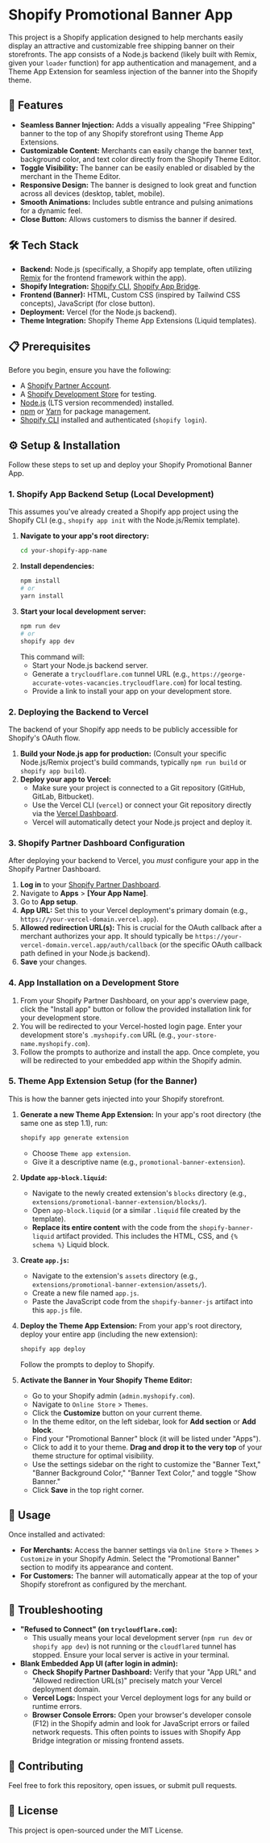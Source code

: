 # Shopify Promotional Banner App

This project is a Shopify application designed to help merchants easily display an attractive and customizable free shipping banner on their storefronts. The app consists of a Node.js backend (likely built with Remix, given your `loader` function) for app authentication and management, and a Theme App Extension for seamless injection of the banner into the Shopify theme.

## 🚀 Features

* **Seamless Banner Injection:** Adds a visually appealing "Free Shipping" banner to the top of any Shopify storefront using Theme App Extensions.
* **Customizable Content:** Merchants can easily change the banner text, background color, and text color directly from the Shopify Theme Editor.
* **Toggle Visibility:** The banner can be easily enabled or disabled by the merchant in the Theme Editor.
* **Responsive Design:** The banner is designed to look great and function across all devices (desktop, tablet, mobile).
* **Smooth Animations:** Includes subtle entrance and pulsing animations for a dynamic feel.
* **Close Button:** Allows customers to dismiss the banner if desired.

## 🛠️ Tech Stack

* **Backend:** Node.js (specifically, a Shopify app template, often utilizing [Remix](https://remix.run/) for the frontend framework within the app).
* **Shopify Integration:** [Shopify CLI](https://shopify.dev/docs/apps/tools/cli), [Shopify App Bridge](https://shopify.dev/docs/apps/tools/app-bridge).
* **Frontend (Banner):** HTML, Custom CSS (inspired by Tailwind CSS concepts), JavaScript (for close button).
* **Deployment:** Vercel (for the Node.js backend).
* **Theme Integration:** Shopify Theme App Extensions (Liquid templates).

## 📋 Prerequisites

Before you begin, ensure you have the following:

* A [Shopify Partner Account](https://partners.shopify.com/signup).
* A [Shopify Development Store](https://shopify.dev/docs/apps/getting-started/create-development-store) for testing.
* [Node.js](https://nodejs.org/en/) (LTS version recommended) installed.
* [npm](https://www.npmjs.com/get-npm) or [Yarn](https://yarnpkg.com/lang/en/) for package management.
* [Shopify CLI](https://shopify.dev/docs/apps/tools/cli) installed and authenticated (`shopify login`).

## ⚙️ Setup & Installation

Follow these steps to set up and deploy your Shopify Promotional Banner App.

### 1. Shopify App Backend Setup (Local Development)

This assumes you've already created a Shopify app project using the Shopify CLI (e.g., `shopify app init` with the Node.js/Remix template).

1.  **Navigate to your app's root directory:**
    ```bash
    cd your-shopify-app-name
    ```
2.  **Install dependencies:**
    ```bash
    npm install
    # or
    yarn install
    ```
3.  **Start your local development server:**
    ```bash
    npm run dev
    # or
    shopify app dev
    ```
    This command will:
    * Start your Node.js backend server.
    * Generate a `trycloudflare.com` tunnel URL (e.g., `https://george-accurate-votes-vacancies.trycloudflare.com`) for local testing.
    * Provide a link to install your app on your development store.

### 2. Deploying the Backend to Vercel

The backend of your Shopify app needs to be publicly accessible for Shopify's OAuth flow.

1.  **Build your Node.js app for production:**
    (Consult your specific Node.js/Remix project's build commands, typically `npm run build` or `shopify app build`).
2.  **Deploy your app to Vercel:**
    * Make sure your project is connected to a Git repository (GitHub, GitLab, Bitbucket).
    * Use the Vercel CLI (`vercel`) or connect your Git repository directly via the [Vercel Dashboard](https://vercel.com/dashboard).
    * Vercel will automatically detect your Node.js project and deploy it.

### 3. Shopify Partner Dashboard Configuration

After deploying your backend to Vercel, you *must* configure your app in the Shopify Partner Dashboard.

1.  **Log in** to your [Shopify Partner Dashboard](https://partners.shopify.com/).
2.  Navigate to **Apps** > **[Your App Name]**.
3.  Go to **App setup**.
4.  **App URL:** Set this to your Vercel deployment's primary domain (e.g., `https://your-vercel-domain.vercel.app`).
5.  **Allowed redirection URL(s):** This is crucial for the OAuth callback after a merchant authorizes your app. It should typically be `https://your-vercel-domain.vercel.app/auth/callback` (or the specific OAuth callback path defined in your Node.js backend).
6.  **Save** your changes.

### 4. App Installation on a Development Store

1.  From your Shopify Partner Dashboard, on your app's overview page, click the "Install app" button or follow the provided installation link for your development store.
2.  You will be redirected to your Vercel-hosted login page. Enter your development store's `.myshopify.com` URL (e.g., `your-store-name.myshopify.com`).
3.  Follow the prompts to authorize and install the app. Once complete, you will be redirected to your embedded app within the Shopify admin.

### 5. Theme App Extension Setup (for the Banner)

This is how the banner gets injected into your Shopify storefront.

1.  **Generate a new Theme App Extension:**
    In your app's root directory (the same one as step 1.1), run:
    ```bash
    shopify app generate extension
    ```
    * Choose `Theme app extension`.
    * Give it a descriptive name (e.g., `promotional-banner-extension`).

2.  **Update `app-block.liquid`:**
    * Navigate to the newly created extension's `blocks` directory (e.g., `extensions/promotional-banner-extension/blocks/`).
    * Open `app-block.liquid` (or a similar `.liquid` file created by the template).
    * **Replace its entire content** with the code from the `shopify-banner-liquid` artifact provided. This includes the HTML, CSS, and `{% schema %}` Liquid block.

3.  **Create `app.js`:**
    * Navigate to the extension's `assets` directory (e.g., `extensions/promotional-banner-extension/assets/`).
    * Create a new file named `app.js`.
    * Paste the JavaScript code from the `shopify-banner-js` artifact into this `app.js` file.

4.  **Deploy the Theme App Extension:**
    From your app's root directory, deploy your entire app (including the new extension):
    ```bash
    shopify app deploy
    ```
    Follow the prompts to deploy to Shopify.

5.  **Activate the Banner in Your Shopify Theme Editor:**
    * Go to your Shopify admin (`admin.myshopify.com`).
    * Navigate to `Online Store` > `Themes`.
    * Click the **Customize** button on your current theme.
    * In the theme editor, on the left sidebar, look for **Add section** or **Add block**.
    * Find your "Promotional Banner" block (it will be listed under "Apps").
    * Click to add it to your theme. **Drag and drop it to the very top** of your theme structure for optimal visibility.
    * Use the settings sidebar on the right to customize the "Banner Text," "Banner Background Color," "Banner Text Color," and toggle "Show Banner."
    * Click **Save** in the top right corner.

## 🚀 Usage

Once installed and activated:

* **For Merchants:** Access the banner settings via `Online Store` > `Themes` > `Customize` in your Shopify Admin. Select the "Promotional Banner" section to modify its appearance and content.
* **For Customers:** The banner will automatically appear at the top of your Shopify storefront as configured by the merchant.

## 🐛 Troubleshooting

* **"Refused to Connect" (on `trycloudflare.com`):**
    * This usually means your local development server (`npm run dev` or `shopify app dev`) is not running or the `cloudflared` tunnel has stopped. Ensure your local server is active in your terminal.
* **Blank Embedded App UI (after login in admin):**
    * **Check Shopify Partner Dashboard:** Verify that your "App URL" and "Allowed redirection URL(s)" precisely match your Vercel deployment domain.
    * **Vercel Logs:** Inspect your Vercel deployment logs for any build or runtime errors.
    * **Browser Console Errors:** Open your browser's developer console (F12) in the Shopify admin and look for JavaScript errors or failed network requests. This often points to issues with Shopify App Bridge integration or missing frontend assets.


## 🤝 Contributing

Feel free to fork this repository, open issues, or submit pull requests.

## 📄 License

This project is open-sourced under the MIT License.
